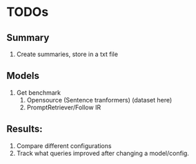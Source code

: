 # TODOs
## Summary
1. Create summaries, store in a txt file

## Models
1. Get benchmark
    1. Opensource (Sentence tranformers) (dataset here)
    2. PromptRetriever/Follow IR

## Results:
1. Compare different configurations
2. Track what queries improved after changing a model/config.